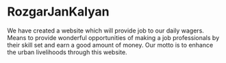 # RozgarJanKalyan
We have created a website which will provide job to our daily wagers. Means to provide  wonderful opportunities of making a job professionals by their skill set and earn a good amount of money. Our motto is to enhance the urban livelihoods through this website.
